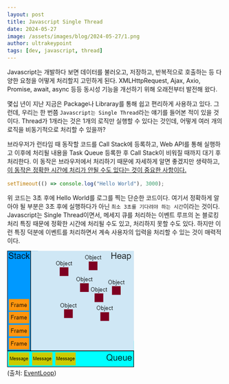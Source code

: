 ```yaml
---
layout: post
title: Javascript Single Thread
date: 2024-05-27
image: /assets/images/blog/2024-05-27/1.png
author: ultrakeypoint
tags: [dev, javascript, thread]
---
```


Javascript는 개발하다 보면 데이터를 불러오고, 저장하고, 반복적으로 호출하는 등 다양한 요청을 어떻게 처리할지 고민하게 된다. XMLHttpRequest, Ajax, Axio, Promise, await, async 등등 동시성 기능을 개선하기 위해 오래전부터 발전해 왔다.

몇십 년이 지난 지금은 Package나 Libraray를 통해 쉽고 편리하게 사용하고 있다. 그런데, 우리는 한 번쯤 `Javascript는 Single Thread`라는 얘기를 들어본 적이 있을 것이다. Thread가 1개라는 것은 1개의 로직만 실행할 수 있다는 것인데, 어떻게 여러 개의 로직을 비동기적으로 처리할 수 있을까?

브라우저가 런타임 때 동작할 코드를 Call Stack에 등록하고, Web API를 통해 실행하고 이후에 처리될 내용을 Task Queue 등록한 후 Call Stack이 비워질 때까지 대기 후 처리한다. 이 동작은 브라우저에서 처리하기 때문에 자세하게 알면 좋겠지만 생략하고, <u>이 동작은 정확한 시간에 처리가 안될 수도 있다는 것이 중요한 사항이다.</u>

```javascript
setTimeout(() => console.log("Hello World"), 3000);
```

위 코드는 3초 후에 Hello World를 로그를 찍는 단순한 코드이다. 여기서 정확하게 알아야 될 부분은 3초 후에 실행하다가 아닌 `최소 3초를 기다려야 하는 시간`이라는 것이다. Javascript는 Single Thread이면서, 메세지 큐를 처리하는 이벤트 루프의 논 블로킹 처리 특징 때문에 정확한 시간에 처리될 수도 있고, 처리하지 못할 수도 있다. 하지만 이런 특징 덕분에 이벤트를 처리하면서 계속 사용자의 입력을 처리할 수 있는 것이 매력적이다.

![EventLoopVisual]  
(출처: [EventLoop])

<!-- 이미지 -->

[EventLoopVisual]: /assets/images/blog/2024-05-27/2.png

<!-- 링크 -->

[EventLoop]: https://developer.mozilla.org/en-US/docs/Web/JavaScript/Event_loop
